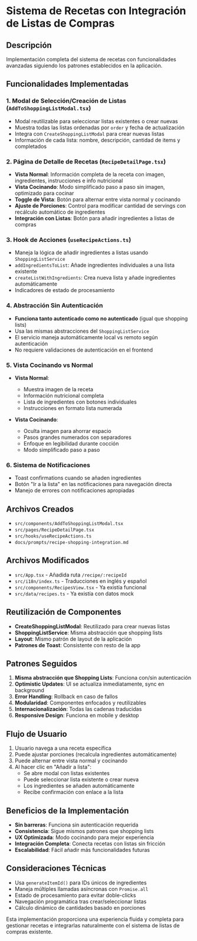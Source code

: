 # Sistema de Recetas con Integración de Listas de Compras

## Descripción
Implementación completa del sistema de recetas con funcionalidades avanzadas siguiendo los patrones establecidos en la aplicación.

## Funcionalidades Implementadas

### 1. Modal de Selección/Creación de Listas (`AddToShoppingListModal.tsx`)
- Modal reutilizable para seleccionar listas existentes o crear nuevas
- Muestra todas las listas ordenadas por `order` y fecha de actualización
- Integra con `CreateShoppingListModal` para crear nuevas listas
- Información de cada lista: nombre, descripción, cantidad de items y completados

### 2. Página de Detalle de Recetas (`RecipeDetailPage.tsx`)
- **Vista Normal**: Información completa de la receta con imagen, ingredientes, instrucciones e info nutricional
- **Vista Cocinando**: Modo simplificado paso a paso sin imagen, optimizado para cocinar
- **Toggle de Vista**: Botón para alternar entre vista normal y cocinando
- **Ajuste de Porciones**: Control para modificar cantidad de servings con recálculo automático de ingredientes
- **Integración con Listas**: Botón para añadir ingredientes a listas de compras

### 3. Hook de Acciones (`useRecipeActions.ts`)
- Maneja la lógica de añadir ingredientes a listas usando `ShoppingListService`
- `addIngredientsToList`: Añade ingredientes individuales a una lista existente
- `createListWithIngredients`: Crea nueva lista y añade ingredientes automáticamente
- Indicadores de estado de procesamiento

### 4. Abstracción Sin Autenticación
- **Funciona tanto autenticado como no autenticado** (igual que shopping lists)
- Usa las mismas abstracciones del `ShoppingListService`
- El servicio maneja automáticamente local vs remoto según autenticación
- No requiere validaciones de autenticación en el frontend

### 5. Vista Cocinando vs Normal
- **Vista Normal**: 
  - Muestra imagen de la receta
  - Información nutricional completa
  - Lista de ingredientes con botones individuales
  - Instrucciones en formato lista numerada
  
- **Vista Cocinando**:
  - Oculta imagen para ahorrar espacio
  - Pasos grandes numerados con separadores
  - Enfoque en legibilidad durante cocción
  - Modo simplificado paso a paso

### 6. Sistema de Notificaciones
- Toast confirmations cuando se añaden ingredientes
- Botón "Ir a la lista" en las notificaciones para navegación directa
- Manejo de errores con notificaciones apropiadas

## Archivos Creados
- `src/components/AddToShoppingListModal.tsx`
- `src/pages/RecipeDetailPage.tsx`
- `src/hooks/useRecipeActions.ts`
- `docs/prompts/recipe-shopping-integration.md`

## Archivos Modificados
- `src/App.tsx` - Añadida ruta `/recipe/:recipeId`
- `src/i18n/index.ts` - Traducciones en inglés y español
- `src/components/RecipesView.tsx` - Ya existía funcional
- `src/data/recipes.ts` - Ya existía con datos mock

## Reutilización de Componentes
- **CreateShoppingListModal**: Reutilizado para crear nuevas listas
- **ShoppingListService**: Misma abstracción que shopping lists
- **Layout**: Mismo patrón de layout de la aplicación
- **Patrones de Toast**: Consistente con resto de la app

## Patrones Seguidos
1. **Misma abstracción que Shopping Lists**: Funciona con/sin autenticación
2. **Optimistic Updates**: UI se actualiza inmediatamente, sync en background
3. **Error Handling**: Rollback en caso de fallos
4. **Modularidad**: Componentes enfocados y reutilizables
5. **Internacionalización**: Todas las cadenas traducidas
6. **Responsive Design**: Funciona en mobile y desktop

## Flujo de Usuario
1. Usuario navega a una receta específica
2. Puede ajustar porciones (recalcula ingredientes automáticamente)
3. Puede alternar entre vista normal y cocinando
4. Al hacer clic en "Añadir a lista":
   - Se abre modal con listas existentes
   - Puede seleccionar lista existente o crear nueva
   - Los ingredientes se añaden automáticamente
   - Recibe confirmación con enlace a la lista

## Beneficios de la Implementación
- **Sin barreras**: Funciona sin autenticación requerida
- **Consistencia**: Sigue mismos patrones que shopping lists
- **UX Optimizada**: Modo cocinando para mejor experiencia
- **Integración Completa**: Conecta recetas con listas sin fricción
- **Escalabilidad**: Fácil añadir más funcionalidades futuras

## Consideraciones Técnicas
- Usa `generateItemId()` para IDs únicos de ingredientes
- Maneja múltiples llamadas asíncronas con `Promise.all`
- Estado de procesamiento para evitar doble-clicks
- Navegación programática tras crear/seleccionar listas
- Cálculo dinámico de cantidades basado en porciones

Esta implementación proporciona una experiencia fluida y completa para gestionar recetas e integrarlas naturalmente con el sistema de listas de compras existente.
